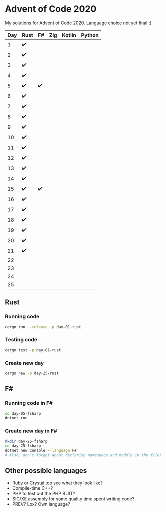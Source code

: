 # Advent of Code 2020

My solutions for Advent of Code 2020. Language choice not yet final :)

| Day | Rust | F#  | Zig | Kotlin | Python |
| --- | ---- | --- | --- | ------ | ------ |
| 1   | ✔️   |     |     |        |        |
| 2   | ✔️   |     |     |        |        |
| 3   | ✔️   |     |     |        |        |
| 4   | ✔️   |     |     |        |        |
| 5   | ✔️   | ✔️  |     |        |        |
| 6   | ✔️   |     |     |        |        |
| 7   | ✔️   |     |     |        |        |
| 8   | ✔️   |     |     |        |        |
| 9   | ✔️   |     |     |        |        |
| 10  | ✔️   |     |     |        |        |
| 11  | ✔️   |     |     |        |        |
| 12  | ✔️   |     |     |        |        |
| 13  | ✔️   |     |     |        |        |
| 14  | ✔️   |     |     |        |        |
| 15  | ✔️   | ✔️  |     |        |        |
| 16  | ✔️   |     |     |        |        |
| 17  | ✔️   |     |     |        |        |
| 18  | ✔️   |     |     |        |        |
| 19  | ✔️   |     |     |        |        |
| 20  | ✔️   |     |     |        |        |
| 21  | ✔️   |     |     |        |        |
| 22  |      |     |     |        |        |
| 23  |      |     |     |        |        |
| 24  |      |     |     |        |        |
| 25  |      |     |     |        |        |

## Rust

### Running code

```bash
cargo run --release -p day-01-rust
```

### Testing code

```bash
cargo test -p day-01-rust
```

### Create new day

```bash
cargo new -p day-25-rust
```

## F\#

### Running code in F\#

```bash
cd day-05-fsharp
dotnet run
```

### Create new day in F\#

```bash
mkdir day-25-fsharp
cd day-25-fsharp
dotnet new console --language F#
# Also, don't forget about declaring namespace and module in the file!
```

## Other possible languages

- Ruby or Crystal too see what they look like?
- Compile-time C++?
- PHP to test out the PHP 8 JIT?
- SIC/XE assembly for some quality time spent writing code?
- PREV? Lox? Own language?
